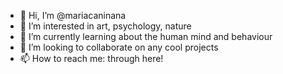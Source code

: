 - 👋 Hi, I’m @mariacaninana
- 👀 I’m interested in art, psychology, nature
- 🌱 I’m currently learning about the human mind and behaviour
- 💞️ I’m looking to collaborate on any cool projects
- 📫 How to reach me: through here!

<!---
mariacaninana/mariacaninana is a ✨ special ✨ repository because its `README.md` (this file) appears on your GitHub profile.
You can click the Preview link to take a look at your changes.
--->
